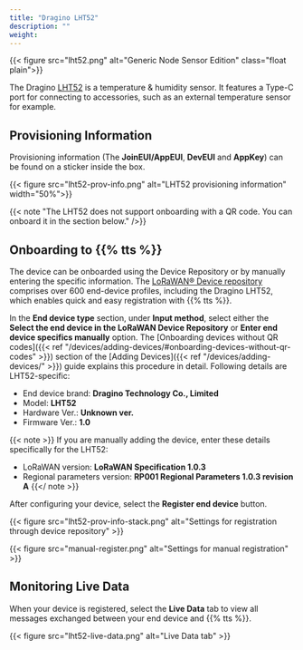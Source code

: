 ```yaml
---
title: "Dragino LHT52"
description: ""
weight: 
---
```


{{< figure src="lht52.png" alt="Generic Node Sensor Edition" class="float plain">}}

The Dragino [LHT52](https://www.dragino.com/products/temperature-humidity-sensor/item/199-lht52.html) is a temperature & humidity sensor. It features a Type-C port for connecting to accessories, such as an external temperature sensor for example.

<!--more-->

## Provisioning Information

Provisioning information (The **JoinEUI/AppEUI**, **DevEUI** and **AppKey**) can be found on a sticker inside the box. 

{{< figure src="lht52-prov-info.png" alt="LHT52 provisioning information" width="50%">}}

{{< note "The LHT52 does not support onboarding with a QR code. You can onboard it in the section below." />}}

## Onboarding to {{% tts %}}

The device can be onboarded using the Device Repository or by manually entering the specific information.
The [LoRaWAN® Device repository](https://github.com/TheThingsNetwork/lorawan-devices) comprises over 600 end-device profiles, including the Dragino LHT52, which enables quick and easy registration with {{% tts %}}.

In the **End device type** section, under **Input method**, select either the **Select the end device in the LoRaWAN Device Repository** or **Enter end device specifics manually** option. The [Onboarding devices without QR codes]({{< ref "/devices/adding-devices/#onboarding-devices-without-qr-codes" >}}) section of the [Adding Devices]({{< ref "/devices/adding-devices/" >}}) guide explains this procedure in detail. Following details are LHT52-specific:

- End device brand: **Dragino Technology Co., Limited**
- Model: **LHT52**
- Hardware Ver.: **Unknown ver.**
- Firmware Ver.: **1.0**

{{< note >}} If you are manually adding the device, enter these details specifically for the LHT52:
- LoRaWAN version: **LoRaWAN Specification 1.0.3**
- Regional parameters version: **RP001 Regional Parameters 1.0.3 revision A** {{</ note >}}

After configuring your device, select the **Register end device** button.

{{< figure src="lht52-prov-info-stack.png" alt="Settings for registration through device repository" >}}

{{< figure src="manual-register.png" alt="Settings for manual registration" >}}

## Monitoring Live Data

When your device is registered, select the **Live Data** tab to view all messages exchanged between your end device and {{% tts %}}.

{{< figure src="lht52-live-data.png" alt="Live Data tab" >}}
